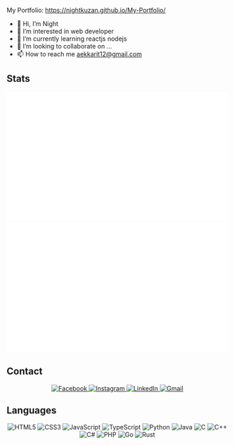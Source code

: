 My Portfolio: https://nightkuzan.github.io/My-Portfolio/
- 👋 Hi, I’m Night
- 👀 I’m interested in web developer
- 🌱 I’m currently learning reactjs nodejs
- 💞️ I’m looking to collaborate on ...
- 📫 How to reach me aekkarit12@gmail.com

<!---
nightkuzan/nightkuzan is a ✨ special ✨ repository because its `README.md` (this file) appears on your GitHub profile.
You can click the Preview link to take a look at your changes.
--->
## Stats
<!-- ![](https://raw.githubusercontent.com/nightkuzan/github-stats/master/generated/overview.svg#gh-light-mode-only) -->
<!-- ![](https://raw.githubusercontent.com/nightkuzan/github-stats/master/generated/languages.svg#gh-light-mode-only) -->

<!-- add html -->
<div align="center">
  <img src="https://raw.githubusercontent.com/nightkuzan/github-stats/master/generated/overview.svg#gh-dark-mode-only" alt="nightkuzan's github stats" />
  <img src="https://raw.githubusercontent.com/nightkuzan/github-stats/master/generated/languages.svg#gh-dark-mode-only" alt="nightkuzan's github stats" />
</div>


## Contact
<div align="center">
  <a href="https://www.facebook.com/nixthmeow/">
    <img src="https://img.shields.io/badge/Facebook-1877F2?style=for-the-badge&logo=facebook&logoColor=white" alt="Facebook" />
  </a>
  <a href="https://www.instagram.com/nniixxhhtt/">
    <img src="https://img.shields.io/badge/Instagram-E4405F?style=for-the-badge&logo=instagram&logoColor=white" alt="Instagram" />
  </a>
  <a href="https://www.linkedin.com/in/%E0%B9%80%E0%B8%AD%E0%B8%81%E0%B8%A4%E0%B8%97%E0%B8%98%E0%B8%B4%E0%B9%8C-%E0%B8%AA%E0%B8%B8%E0%B8%A4%E0%B8%97%E0%B8%98%E0%B8%B4%E0%B9%8C-07103b257/">
    <img src="https://img.shields.io/badge/LinkedIn-0077B5?style=for-the-badge&logo=linkedin&logoColor=white" alt="LinkedIn" />
  </a>
    <a href="mailto:aekkarit12@gmail.com">
    <img src="https://img.shields.io/badge/Gmail-D14836?style=for-the-badge&logo=gmail&logoColor=white" alt="Gmail" />
    </a>
</div>

## Languages
<div align="center">
  <img src="https://img.shields.io/badge/HTML5-E34F26?style=for-the-badge&logo=html5&logoColor=white" alt="HTML5" />
  <img src="https://img.shields.io/badge/CSS3-1572B6?style=for-the-badge&logo=css3&logoColor=white" alt="CSS3" />
  <img src="https://img.shields.io/badge/JavaScript-F7DF1E?style=for-the-badge&logo=javascript&logoColor=black" alt="JavaScript" />
  <img src="https://img.shields.io/badge/TypeScript-3178C6?style=for-the-badge&logo=typescript&logoColor=white" alt="TypeScript" />
  <img src="https://img.shields.io/badge/Python-3776AB?style=for-the-badge&logo=python&logoColor=white" alt="Python" />
  <img src="https://img.shields.io/badge/Java-007396?style=for-the-badge&logo=java&logoColor=white" alt="Java" />
  <img src="https://img.shields.io/badge/C-00599C?style=for-the-badge&logo=c&logoColor=white" alt="C" />
  <img src="https://img.shields.io/badge/C++-00599C?style=for-the-badge&logo=c%2B%2B&logoColor=white" alt="C++" />
  <img src="https://img.shields.io/badge/C%23-239120?style=for-the-badge&logo=c-sharp&logoColor=white" alt="C#" />
  <img src="https://img.shields.io/badge/PHP-777BB4?style=for-the-badge&logo=php&logoColor=white" alt="PHP" />
  <img src="https://img.shields.io/badge/Go-00ADD8?style=for-the-badge&logo=go&logoColor=white" alt="Go" />
  <img src="https://img.shields.io/badge/Rust-000000?style=for-the-badge&logo=rust&logoColor=white" alt="Rust"
</div>

